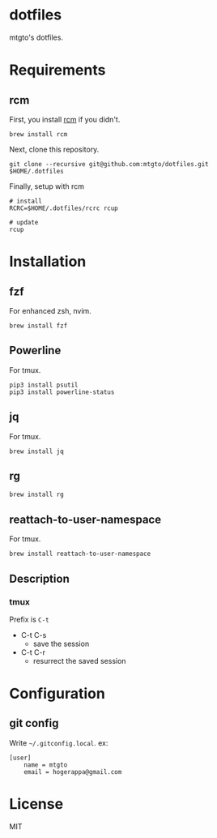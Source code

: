 dotfiles
====
mtgto's dotfiles.

# Requirements

## rcm

First, you install [rcm](https://github.com/thoughtbot/rcm) if you didn't.

```console
brew install rcm
```

Next, clone this repository.

```console
git clone --recursive git@github.com:mtgto/dotfiles.git $HOME/.dotfiles
```

Finally, setup with rcm

```console
# install
RCRC=$HOME/.dotfiles/rcrc rcup

# update
rcup
```

# Installation

## fzf

For enhanced zsh, nvim.

```console
brew install fzf
```

## Powerline

For tmux.

```console
pip3 install psutil
pip3 install powerline-status
```

## jq

For tmux.

```console
brew install jq
```

## rg

```console
brew install rg
```

## reattach-to-user-namespace

For tmux.

```
brew install reattach-to-user-namespace
```

## Description

### tmux

Prefix is `C-t`

- C-t C-s
  - save the session
- C-t C-r
  - resurrect the saved session

# Configuration

## git config

Write `~/.gitconfig.local`.
ex:

```
[user]
	name = mtgto
	email = hogerappa@gmail.com
```

# License

MIT
